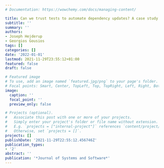```yaml
---
# Documentation: https://wowchemy.com/docs/managing-content/

title: Can we trust tests to automate dependency updates? A case study of Java Projects
subtitle: ''
summary: ''
authors:
- Joseph Hejderup
- Georgios Gousios
tags: []
categories: []
date: '2022-01-01'
lastmod: 2021-11-29T23:55:12+01:00
featured: false
draft: false

# Featured image
# To use, add an image named `featured.jpg/png` to your page's folder.
# Focal points: Smart, Center, TopLeft, Top, TopRight, Left, Right, BottomLeft, Bottom, BottomRight.
image:
  caption: ''
  focal_point: ''
  preview_only: false

# Projects (optional).
#   Associate this post with one or more of your projects.
#   Simply enter your project's folder or file name without extension.
#   E.g. `projects = ["internal-project"]` references `content/project/deep-learning/index.md`.
#   Otherwise, set `projects = []`.
projects: []
publishDate: '2021-11-29T22:55:12.456746Z'
publication_types:
- '2'
abstract: ''
publication: '*Journal of Systems and Software*'
---
```

